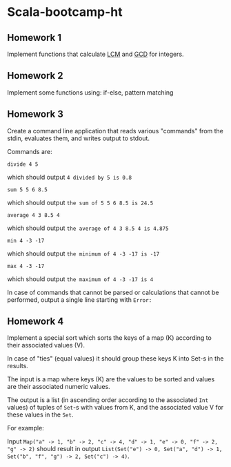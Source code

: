 # Scala-bootcamp-ht

## Homework 1

Implement functions that calculate [LCM](https://en.wikipedia.org/wiki/Least_common_multiple) and [GCD](https://en.wikipedia.org/wiki/Greatest_common_divisor) for integers.

## Homework 2

Implement some functions using: if-else, pattern matching

## Homework 3

Create a command line application that reads various "commands" from the
stdin, evaluates them, and writes output to stdout.

Commands are:
```
divide 4 5
```  
which should output `4 divided by 5 is 0.8`

```
sum 5 5 6 8.5
```
which should output `the sum of 5 5 6 8.5 is 24.5`

```
average 4 3 8.5 4
```
which should output `the average of 4 3 8.5 4 is 4.875`

```
min 4 -3 -17
```
which should output `the minimum of 4 -3 -17 is -17`

```
max 4 -3 -17
```
which should output `the maximum of 4 -3 -17 is 4`

In case of commands that cannot be parsed or calculations that cannot be performed,
output a single line starting with `Error: `

## Homework 4

Implement a special sort which sorts the keys of a map (K) according to their associated values (V).

In case of "ties" (equal values) it should group these keys K into Set-s in the results.

The input is a map where keys (K) are the values to be sorted and values are their associated numeric values.

The output is a list (in ascending order according to the associated `Int` values) of tuples of `Set`-s with values from K, and the associated value V for these values in the `Set`.

For example:

Input `Map("a" -> 1, "b" -> 2, "c" -> 4, "d" -> 1, "e" -> 0, "f" -> 2, "g" -> 2)` should result in output `List(Set("e") -> 0, Set("a", "d") -> 1, Set("b", "f", "g") -> 2, Set("c") -> 4)`.
